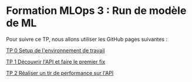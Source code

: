 # Formation MLOps 3 : Run de modèle de ML

Pour suivre ce TP, nous allons utiliser les GitHub pages suivantes : 


[TP 0 Setup de l'environnement de travail](https://octo-technology.github.io/Formation-MLOps-3/tp0#0)

[TP 1 Découvrir l'API et faire le premier fix](https://octo-technology.github.io/Formation-MLOps-3/tp1#0)

[TP 2 Réaliser un tir de performance sur l'API](https://octo-technology.github.io/Formation-MLOps-3/tp2#0)
